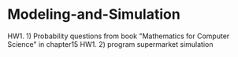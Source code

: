 # Modeling-and-Simulation

HW1. 1) Probability questions from book "Mathematics for Computer Science" in chapter15
HW1. 2) program supermarket simulation
